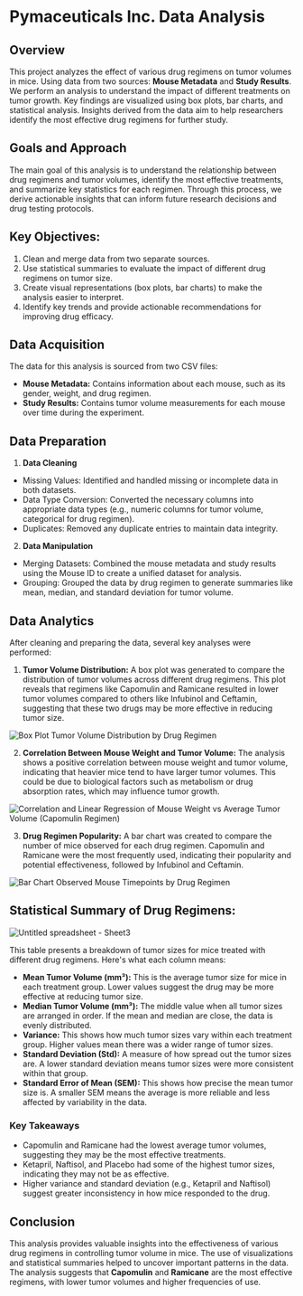 # Pymaceuticals Inc. Data Analysis
## Overview
This project analyzes the effect of various drug regimens on tumor volumes in mice. Using data from two sources: **Mouse Metadata** and **Study Results**. We perform an analysis to understand the impact of different treatments on tumor growth. Key findings are visualized using box plots, bar charts, and statistical analysis. Insights derived from the data aim to help researchers identify the most effective drug regimens for further study.
## Goals and Approach
The main goal of this analysis is to understand the relationship between drug regimens and tumor volumes, identify the most effective treatments, and summarize key statistics for each regimen. Through this process, we derive actionable insights that can inform future research decisions and drug testing protocols.
## Key Objectives:
1. Clean and merge data from two separate sources.
2. Use statistical summaries to evaluate the impact of different drug regimens on tumor size.
3. Create visual representations (box plots, bar charts) to make the analysis easier to interpret.
4. Identify key trends and provide actionable recommendations for improving drug efficacy.
## Data Acquisition
The data for this analysis is sourced from two CSV files:
* **Mouse Metadata:** Contains information about each mouse, such as its gender, weight, and drug regimen.
* **Study Results:** Contains tumor volume measurements for each mouse over time during the experiment.
## Data Preparation
1. **Data Cleaning**
* Missing Values: Identified and handled missing or incomplete data in both datasets.
* Data Type Conversion: Converted the necessary columns into appropriate data types (e.g., numeric columns for tumor volume, categorical for drug regimen).
* Duplicates: Removed any duplicate entries to maintain data integrity.
2. **Data Manipulation**
* Merging Datasets: Combined the mouse metadata and study results using the Mouse ID to create a unified dataset for analysis.
* Grouping: Grouped the data by drug regimen to generate summaries like mean, median, and standard deviation for tumor volume.
## Data Analytics
After cleaning and preparing the data, several key analyses were performed:
1. **Tumor Volume Distribution:** A box plot was generated to compare the distribution of tumor volumes across different drug regimens. This plot reveals that regimens like Capomulin and Ramicane resulted in lower tumor volumes compared to others like Infubinol and Ceftamin, suggesting that these two drugs may be more effective in reducing tumor size.

![Box Plot Tumor Volume Distribution by Drug Regimen](https://github.com/user-attachments/assets/10ecfad9-913c-483d-ac41-0df533b61db5)

2. **Correlation Between Mouse Weight and Tumor Volume:** The analysis shows a positive correlation between mouse weight and tumor volume, indicating that heavier mice tend to have larger tumor volumes. This could be due to biological factors such as metabolism or drug absorption rates, which may influence tumor growth.

![Correlation and Linear Regression of Mouse Weight vs  Average Tumor Volume (Capomulin Regimen)](https://github.com/user-attachments/assets/e1774d1a-e3ad-43ac-b36e-19be8f80247b)

3. **Drug Regimen Popularity:** A bar chart was created to compare the number of mice observed for each drug regimen. Capomulin and Ramicane were the most frequently used, indicating their popularity and potential effectiveness, followed by Infubinol and Ceftamin.

![Bar Chart Observed Mouse Timepoints by Drug Regimen](https://github.com/user-attachments/assets/6057038e-133a-476c-abc4-97ebb01adda5)

## Statistical Summary of Drug Regimens:

![Untitled spreadsheet - Sheet3](https://github.com/user-attachments/assets/33fef1be-7716-49b8-ac3e-12c6d868a4c3)

This table presents a breakdown of tumor sizes for mice treated with different drug regimens. Here's what each column means:
* **Mean Tumor Volume (mm³):** This is the average tumor size for mice in each treatment group. Lower values suggest the drug may be more effective at reducing tumor size.
* **Median Tumor Volume (mm³):** The middle value when all tumor sizes are arranged in order. If the mean and median are close, the data is evenly distributed.
* **Variance:** This shows how much tumor sizes vary within each treatment group. Higher values mean there was a wider range of tumor sizes.
* **Standard Deviation (Std):** A measure of how spread out the tumor sizes are. A lower standard deviation means tumor sizes were more consistent within that group.
* **Standard Error of Mean (SEM):** This shows how precise the mean tumor size is. A smaller SEM means the average is more reliable and less affected by variability in the data.
### Key Takeaways
* Capomulin and Ramicane had the lowest average tumor volumes, suggesting they may be the most effective treatments.
* Ketapril, Naftisol, and Placebo had some of the highest tumor sizes, indicating they may not be as effective.
* Higher variance and standard deviation (e.g., Ketapril and Naftisol) suggest greater inconsistency in how mice responded to the drug.

## Conclusion
This analysis provides valuable insights into the effectiveness of various drug regimens in controlling tumor volume in mice. The use of visualizations and statistical summaries helped to uncover important patterns in the data. The analysis suggests that **Capomulin** and **Ramicane** are the most effective regimens, with lower tumor volumes and higher frequencies of use.



